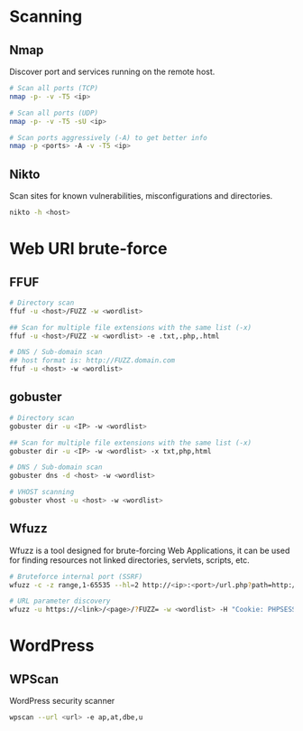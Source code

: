 # Scanning
## Nmap   
Discover port and services running on the remote host.
```bash
# Scan all ports (TCP)
nmap -p- -v -T5 <ip>

# Scan all ports (UDP)
nmap -p- -v -T5 -sU <ip> 

# Scan ports aggressively (-A) to get better info
nmap -p <ports> -A -v -T5 <ip>
```


## Nikto  
Scan sites for known vulnerabilities, misconfigurations and directories.
```bash
nikto -h <host>
```



# Web URI brute-force
## FFUF
```bash
# Directory scan
ffuf -u <host>/FUZZ -w <wordlist>

## Scan for multiple file extensions with the same list (-x)
ffuf -u <host>/FUZZ -w <wordlist> -e .txt,.php,.html

# DNS / Sub-domain scan
## host format is: http://FUZZ.domain.com
ffuf -u <host> -w <wordlist>
```


## gobuster
```bash
# Directory scan
gobuster dir -u <IP> -w <wordlist>

## Scan for multiple file extensions with the same list (-x)
gobuster dir -u <IP> -w <wordlist> -x txt,php,html

# DNS / Sub-domain scan
gobuster dns -d <host> -w <wordlist>

# VHOST scanning
gobuster vhost -u <host> -w <wordlist> 
```


## Wfuzz
Wfuzz is a tool designed for brute-forcing Web Applications, it can be used for finding resources not linked directories, servlets, scripts, etc.

```sh
# Bruteforce internal port (SSRF)
wfuzz -c -z range,1-65535 --hl=2 http://<ip>:<port>/url.php?path=http://localhost:FUZZ

# URL parameter discovery
wfuzz -u https://<link>/<page>/?FUZZ= -w <wordlist> -H "Cookie: PHPSESSID="
```



# WordPress
## WPScan    
WordPress security scanner
```bash
wpscan --url <url> -e ap,at,dbe,u
```